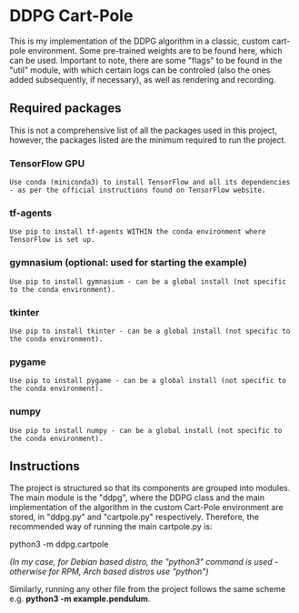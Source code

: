 # DDPG Cart-Pole
This is my implementation of the DDPG algorithm in a classic, custom cart-pole environment.
Some pre-trained weights are to be found here, which can be used.
Important to note, there are some "flags" to be found in the "util" module, with which certain logs can be controled (also the ones added subsequently, if necessary), as well as rendering and recording.

## Required packages
This is not a comprehensive list of all the packages used in this project, however, the packages listed are the minimum required to run the project.
### TensorFlow GPU
    Use conda (miniconda3) to install TensorFlow and all its dependencies - as per the official instructions found on TensorFlow website.
### tf-agents
    Use pip to install tf-agents WITHIN the conda environment where TensorFlow is set up.
### gymnasium (optional: used for starting the example)
    Use pip to install gymnasium - can be a global install (not specific to the conda environment).
### tkinter
    Use pip to install tkinter - can be a global install (not specific to the conda environment).
### pygame
    Use pip to install pygame - can be a global install (not specific to the conda environment).
### numpy
    Use pip to install numpy - can be a global install (not specific to the conda environment).

## Instructions
The project is structured so that its components are grouped into modules.
The main module is the "ddpg", where the DDPG class and the main implementation of the algorithm in the custom Cart-Pole environment are stored, in "ddpg.py" and "cartpole.py" respectively.
Therefore, the recommended way of running the main cartpole.py is:

python3 -m ddpg.cartpole

*(In my case, for Debian based distro, the "python3" command is used - otherwise for RPM, Arch based distros use "python")*

Similarly, running any other file from the project follows the same scheme e.g. **python3 -m example.pendulum**.



